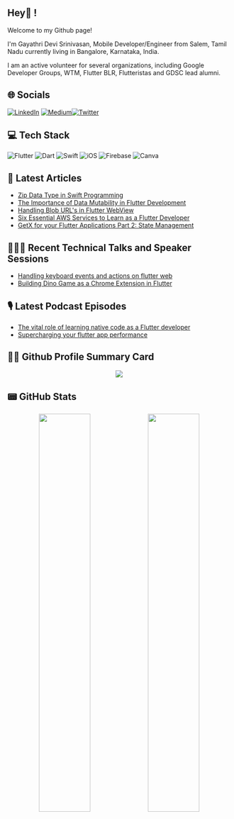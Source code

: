 ## Hey👋 !

Welcome to my Github page!

I'm Gayathri Devi Srinivasan, Mobile Developer/Engineer from  Salem, Tamil Nadu currently living in  Bangalore, Karnataka, India.

I am an active volunteer for several organizations, including Google Developer Groups, WTM, Flutter BLR, Flutteristas and GDSC lead alumni.

## 🌐 Socials

[![LinkedIn](https://img.shields.io/badge/LinkedIn-0077B5?style=for-the-badge&logo=linkedin&logoColor=white)](https://www.linkedin.com/in/gayathri-devi-srinivasan-961bbb147/) [![Medium](https://img.shields.io/badge/Medium-12100E?style=for-the-badge&logo=medium&logoColor=white)](https://medium.com/@gayuga)[![Twitter](https://img.shields.io/badge/Twitter-1DA1F2.svg?style=for-the-badge&logo=Twitter&logoColor=white)](https://twitter.com/gayuga99)

## 💻 Tech Stack

![Flutter](https://img.shields.io/badge/Flutter-%2302569B.svg?style=for-the-badge&logo=Flutter&logoColor=white) ![Dart](https://img.shields.io/badge/dart-%230175C2.svg?style=for-the-badge&logo=dart&logoColor=white) ![Swift](https://img.shields.io/badge/swift-F54A2A?style=for-the-badge&logo=swift&logoColor=white) ![iOS](https://img.shields.io/badge/iOS-000000?style=for-the-badge&logo=ios&logoColor=white) ![Firebase](https://img.shields.io/badge/firebase-%23039BE5.svg?style=for-the-badge&logo=firebase) ![Canva](https://img.shields.io/badge/Canva-%2300C4CC.svg?style=for-the-badge&logo=Canva&logoColor=white)

## 📝 Latest Articles


- [Zip Data Type in Swift Programming](https://gayathridevisrinivasan.hashnode.dev/zip-data-type-in-swift-programming)
- [The Importance of Data Mutability in Flutter Development](https://gayathridevisrinivasan.hashnode.dev/the-importance-of-data-mutability-in-flutter-development)
- [Handling Blob URL's in Flutter WebView](https://gayathridevisrinivasan.hashnode.dev/handling-blob-urls-in-flutter-webview-1)
- [Six Essential AWS Services to Learn as a Flutter Developer](https://gayathridevisrinivasan.hashnode.dev/six-essential-aws-services-to-learn-as-a-flutter-developer)
- [GetX for your Flutter Applications Part 2: State Management](https://techblog.geekyants.com/getx-for-your-flutter-applications-part-2-state-management)

## 👩🏻‍🏫 Recent Technical Talks and Speaker Sessions
- [Handling keyboard events and actions on flutter web](https://twitter.com/gayuga99/status/1623872070135459840?s=20)
- [Building Dino Game as a Chrome Extension in Flutter](https://twitter.com/gayuga99/status/1601909968143515650?s=20)

## 🎙️ Latest Podcast Episodes
- [The vital role of learning native code as a Flutter developer](https://twitter.com/geekyants/status/1596048229916807168?s=20)
- [Supercharging your flutter app performance](https://twitter.com/i/spaces/1rmxPkOLBqYJN)

## 👩‍💻 Github Profile Summary Card
<p align="center">
  <img src="https://github-profile-summary-cards.vercel.app/api/cards/profile-details?username=gayathrideviga&theme=dark"/>
</p>

## 📟 GitHub Stats
<p align="center">
	<img width="48%" src="https://github-readme-stats.vercel.app/api?username=gayathrideviga&show_icons=true&theme=dark" />
	<img width="48%" src="https://github-readme-streak-stats.herokuapp.com/?user=gayathrideviga&theme=dark" />
</p>

